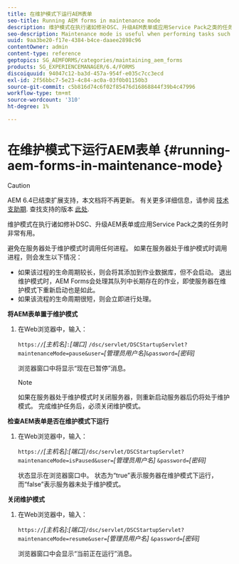 ```yaml
---
title: 在维护模式下运行AEM表单
seo-title: Running AEM forms in maintenance mode
description: 维护模式在执行诸如修补DSC、升级AEM表单或应用Service Pack之类的任务时非常有用。 了解有关在维护模式下运行AEM表单的更多信息。
seo-description: Maintenance mode is useful when performing tasks such as patching a DSC, upgrading AEM forms, or applying a service pack. Learn more about running AEM forms in maintenance mode.
uuid: 9aa3be20-f17e-4384-b4ce-daaee2898c96
contentOwner: admin
content-type: reference
geptopics: SG_AEMFORMS/categories/maintaining_aem_forms
products: SG_EXPERIENCEMANAGER/6.4/FORMS
discoiquuid: 94047c12-ba3d-457a-954f-e035c7cc3ecd
exl-id: 2f56bbc7-5e23-4c84-ac0a-03f0b01150b3
source-git-commit: c5b816d74c6f02f85476d16868844f39b4c47996
workflow-type: tm+mt
source-wordcount: '310'
ht-degree: 1%

---
```


# 在维护模式下运行AEM表单 {#running-aem-forms-in-maintenance-mode}

>[!CAUTION]
>
>AEM 6.4已结束扩展支持，本文档将不再更新。 有关更多详细信息，请参阅 [技术支助期](https://helpx.adobe.com/cn/support/programs/eol-matrix.html). 查找支持的版本 [此处](https://experienceleague.adobe.com/docs/).

维护模式在执行诸如修补DSC、升级AEM表单或应用Service Pack之类的任务时非常有用。

避免在服务器处于维护模式时调用任何进程。 如果在服务器处于维护模式时调用进程，则会发生以下情况：

* 如果该过程的生命周期较长，则会将其添加到作业数据库，但不会启动。 退出维护模式时，AEM Forms会处理其队列中长期存在的作业，即使服务器在维护模式下重新启动也是如此。
* 如果该流程的生命周期很短，则会立即进行处理。

**将AEM表单置于维护模式**

1. 在Web浏览器中，输入：

   `https://`*[主机名&#x200B;]*`:`*[端口]* `/dsc/servlet/DSCStartupServlet?maintenanceMode=pause&user=`*[管理员用户名&#x200B;]*`&password=`*[密码]*

   浏览器窗口中将显示“现在已暂停”消息。

   >[!NOTE]
   >
   >如果在服务器处于维护模式时关闭服务器，则重新启动服务器后仍将处于维护模式。 完成维护任务后，必须关闭维护模式。

**检查AEM表单是否在维护模式下运行**

1. 在Web浏览器中，输入：

   `https://`*[主机名]:[端口&#x200B;]*`/dsc/servlet/DSCStartupServlet?maintenanceMode=isPaused&user=`*[管理员用户名]* `&password=`*[密码&#x200B;]*

   状态显示在浏览器窗口中。 状态为“true”表示服务器在维护模式下运行，而“false”表示服务器未处于维护模式。

**关闭维护模式**

1. 在Web浏览器中，输入：

   `https://`*[主机名]:[端口&#x200B;]*`/dsc/servlet/DSCStartupServlet?maintenanceMode=resume&user=`*[管理员用户名]* `&password=`*[密码&#x200B;]*

   浏览器窗口中会显示“当前正在运行”消息。
